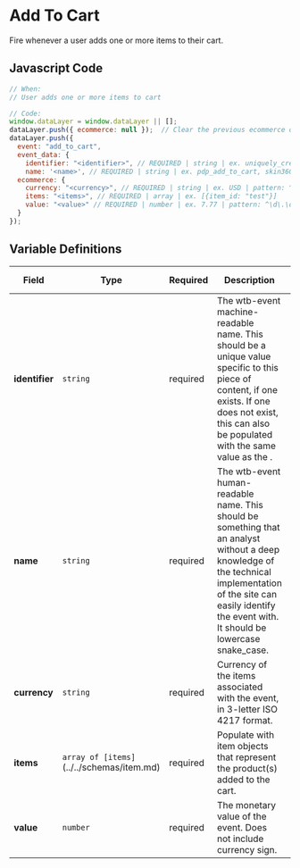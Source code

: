 # Add To Cart

Fire whenever a user adds one or more items to their cart.

## Javascript Code

```js
// When:
// User adds one or more items to cart

// Code:
window.dataLayer = window.dataLayer || [];
dataLayer.push({ ecommerce: null });  // Clear the previous ecommerce object.
dataLayer.push({
  event: "add_to_cart",
  event_data: {
    identifier: "<identifier>", // REQUIRED | string | ex. uniquely_created_id, skin360_pwa_ntg_atc
    name: '<name>', // REQUIRED | string | ex. pdp_add_to_cart, skin360_pwa_ntg add_to_cart
  ecommerce: {
    currency: "<currency>", // REQUIRED | string | ex. USD | pattern: ^[A-Z]{3}$ | min. 3| max. 3
    items: "<items>", // REQUIRED | array | ex. [{item_id: "test"}]
    value: "<value>" // REQUIRED | number | ex. 7.77 | pattern: ^\d\.\d\d$ | min. 0.00
  }
});
```

## Variable Definitions

|Field|Type|Required|Description|Example|Pattern|Minimum Length|Maximum Length|Minimum
| --- | --- | --- | --- | --- | --- | --- | --- | --- |
|**identifier**|`string`|required|The wtb-event machine-readable name. This should be a unique value specific to this piece of content, if one exists. If one does not exist, this can also be populated with the same value as the <name>.|`contact`, `lead_generation`|`100`|
|**name**|`string`|required|The wtb-event human-readable name. This should be something that an analyst without a deep knowledge of the technical implementation of the site can easily identify the event with. It should be lowercase snake_case.|`contact`, `lead_generation`|`100`|
|**currency**|`string`|required|Currency of the items associated with the event, in 3-letter ISO 4217 format.|`USD`|`^[A-Z]{3}$`|`3`|`3`|
|**items**|`array of [items]`(../../schemas/item.md)|required|Populate with item objects that represent the product(s) added to the cart.|`[{item_id: "test"}]`
|**value**|`number`|required|The monetary value of the event. Does not include currency sign.|`7.77`|`^\d\.\d\d$`||`100`|`0.00`|
